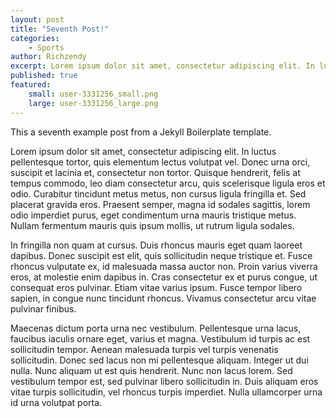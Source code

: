 ```yaml
---
layout: post
title: "Seventh Post!"
categories:
    - Sports
author: Richzendy
excerpt: Lorem ipsum dolor sit amet, consectetur adipiscing elit. In luctus pellentesque tortor, quis elementum lectus volutpat vel. Donec urna orci, suscipit et lacinia et, consectetur non tortor. Quisque hendrerit, felis at tempus commodo, leo diam consectetur arcu, quis scelerisque ligula eros et odio. Curabitur tincidunt metus metus, non cursus ligula fringilla et. Sed placerat gravida eros. Praesent semper, magna id sodales sagittis, lorem odio imperdiet purus, eget condimentum urna mauris tristique metus. Nullam fermentum mauris quis ipsum mollis, ut rutrum ligula sodales.
published: true
featured:
    small: user-3331256_small.png
    large: user-3331256_large.png
---
```


This a seventh example post from a Jekyll Boilerplate template.

Lorem ipsum dolor sit amet, consectetur adipiscing elit. In luctus pellentesque tortor, quis elementum lectus volutpat vel. Donec urna orci, suscipit et lacinia et, consectetur non tortor. Quisque hendrerit, felis at tempus commodo, leo diam consectetur arcu, quis scelerisque ligula eros et odio. Curabitur tincidunt metus metus, non cursus ligula fringilla et. Sed placerat gravida eros. Praesent semper, magna id sodales sagittis, lorem odio imperdiet purus, eget condimentum urna mauris tristique metus. Nullam fermentum mauris quis ipsum mollis, ut rutrum ligula sodales.

In fringilla non quam at cursus. Duis rhoncus mauris eget quam laoreet dapibus. Donec suscipit est elit, quis sollicitudin neque tristique et. Fusce rhoncus vulputate ex, id malesuada massa auctor non. Proin varius viverra eros, at molestie enim dapibus in. Cras consectetur ex et purus congue, ut consequat eros pulvinar. Etiam vitae varius ipsum. Fusce tempor libero sapien, in congue nunc tincidunt rhoncus. Vivamus consectetur arcu vitae pulvinar finibus.

Maecenas dictum porta urna nec vestibulum. Pellentesque urna lacus, faucibus iaculis ornare eget, varius et magna. Vestibulum id turpis ac est sollicitudin tempor. Aenean malesuada turpis vel turpis venenatis sollicitudin. Donec sed lacus non mi pellentesque aliquam. Integer ut dui nulla. Nunc aliquam ut est quis hendrerit. Nunc non lacus lorem. Sed vestibulum tempor est, sed pulvinar libero sollicitudin in. Duis aliquam eros vitae turpis sollicitudin, vel rhoncus turpis imperdiet. Nulla ullamcorper urna id urna volutpat porta.